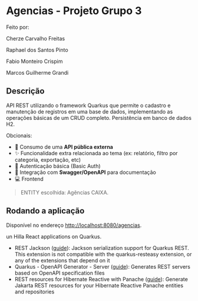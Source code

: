 # Agencias - Projeto Grupo 3

Feito por:

  Cherze Carvalho Freitas

  Raphael dos Santos Pinto
  
  Fabio Monteiro Crispim
  
  Marcos Guilherme Grandi

## Descrição

API REST utilizando o framework Quarkus que permite o cadastro e manutenção de registros em uma base de dados, implementando as operações básicas de um CRUD completo.
Persistência em banco de dados H2.

Obcionais:
  - 🔄 Consumo de uma **API pública externa**
  - ✨ Funcionalidade extra relacionada ao tema (ex: relatório, filtro por categoria, exportação, etc)
  - 🔐 Autenticação básica (Basic Auth)
  - 📃 Integração com **Swagger/OpenAPI** para documentação
  - 💻 Frontend

> ENTITY escolhida: Agências CAIXA. 

## Rodando a aplicação

Disponível no endereço <http://localhost:8080/agencias>.

un Hilla React applications on Quarkus.
- REST Jackson ([guide](https://quarkus.io/guides/rest#json-serialisation)): Jackson serialization support for Quarkus REST. This extension is not compatible with the quarkus-resteasy extension, or any of the extensions that depend on it
- Quarkus - OpenAPI Generator - Server ([guide](https://docs.quarkiverse.io/quarkus-openapi-generator/dev/index.html)): Generates REST servers based on OpenAPI specification files
- REST resources for Hibernate Reactive with Panache ([guide](https://quarkus.io/guides/rest-data-panache)): Generate Jakarta REST resources for your Hibernate Reactive Panache entities and repositories
